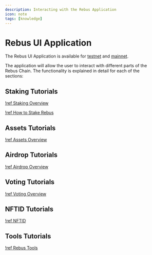 ```yaml
---
description: Interacting with the Rebus Application
icon: note
tags: [knowledge]
---
```


# Rebus UI Application

The Rebus UI Application is available for [testnet](/knowledge/application/) and [mainnet](/knowledge/application/).

The application will allow the user to interact with different parts of the Rebus Chain. The functionality is explained in detail for each of the sections:

## Staking Tutorials

[!ref Staking Overview](/knowledge/staking/index.md)

[!ref How to Stake Rebus](/knowledge/staking/staking-rebus.md)

## Assets Tutorials

[!ref Assets Overview](/knowledge/assets/index.md)

## Airdrop Tutorials

[!ref Airdrop Overview](/knowledge/airdrop/index.md)

## Voting Tutorials

[!ref Voting Overview](/knowledge/voting/index.md)

## NFTID Tutorials

[!ref NFTID](/knowledge/application/nftid.md)

## Tools Tutorials

[!ref Rebus Tools](/knowledge/application/tools.md)